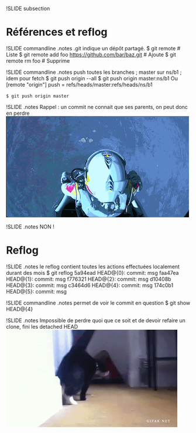 !SLIDE subsection
# Références et reflog #

!SLIDE commandline
.notes .git indique un dépôt partagé.
	$ git remote # Liste
	$ git remote add foo https://github.com/bar/baz.git # Ajoute
	$ git remote rm foo # Supprime

!SLIDE commandline
.notes push toutes les branches ; master sur ns/b1 ; idem pour fetch
	$ git push origin --all
	$ git push origin master:ns/b1
Ou
	[remote "origin"]
		push = refs/heads/master:refs/heads/ns/b1

	$ git push origin master

!SLIDE
.notes Rappel : un commit ne connait que ses parents, on peut donc en perdre
![Chute libre](saut.gif)

!SLIDE
.notes NON !
# Reflog

!SLIDE
.notes le reflog contient toutes les actions effectuées localement durant des mois
	$ git reflog
	5a94ead HEAD@{0}: commit: msg
	faa47ea HEAD@{1}: commit: msg
	f776321 HEAD@{2}: commit: msg
	d10408b HEAD@{3}: commit: msg
	c3464d6 HEAD@{4}: commit: msg
	174c0b1 HEAD@{5}: commit: msg

!SLIDE commandline
.notes permet de voir le commit en question
	$ git show HEAD@{4}


!SLIDE
.notes Impossible de perdre quoi que ce soit et de devoir refaire un clone, fini les detached HEAD
![La classe](chat.gif)
